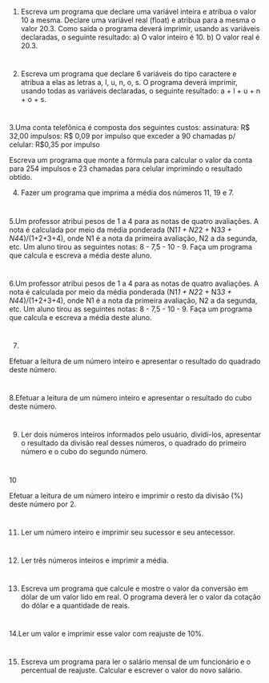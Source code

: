 1. Escreva um programa que declare uma variável inteira e atribua o valor 10 a mesma. Declare uma variável real (float) e atribua para a mesma o valor 20.3. Como saída o programa deverá imprimir, usando as variáveis declaradas, o seguinte resultado:
    a) O valor inteiro é 10.
    b) O valor real é 20.3.
#

2. Escreva um programa que declare 6 variáveis do tipo caractere e atribua a elas as letras a, l, u, n, o, s. O programa deverá imprimir, usando todas as variáveis declaradas, o seguinte resultado:
    a + l + u + n + o + s.

#

3.Uma conta telefônica é composta dos seguintes custos:
    assinatura: R$ 32,00
    impulsos: R$ 0,09 por impulso que exceder a 90
    chamadas p/ celular: R$0,35 por impulso

Escreva um programa que monte a fórmula para calcular o valor da conta para 254 impulsos e 23 chamadas para celular imprimindo o resultado obtido.

4. Fazer um programa que imprima a média dos números 11, 19 e 7.
#
5.Um professor atribui pesos de 1 a 4 para as notas de quatro avaliações. A nota é calculada por meio da média ponderada (N1*1 + N2*2 + N3*3 + N4*4)/(1+2+3+4), onde N1 é a nota da primeira avaliação, N2 a da segunda, etc. Um aluno tirou as seguintes notas: 8 - 7,5 - 10 - 9. Faça um programa que calcula e escreva a média deste aluno.

#
6.Um professor atribui pesos de 1 a 4 para as notas de quatro avaliações. A nota é calculada por meio da média ponderada (N1*1 + N2*2 + N3*3 + N4*4)/(1+2+3+4), onde N1 é a nota da primeira avaliação, N2 a da segunda, etc. Um aluno tirou as seguintes notas: 8 - 7,5 - 10 - 9. Faça um programa que calcula e escreva a média deste aluno.
#
7. 	
Efetuar a leitura de um número inteiro e apresentar o resultado do quadrado deste número.
#	
8.Efetuar a leitura de um número inteiro e apresentar o resultado do cubo deste número.
#
9. Ler dois números inteiros informados pelo usuário, dividi-los, apresentar o resultado da divisão real desses números, o quadrado do primeiro número e o cubo do segundo número.
#
10

Efetuar a leitura de um número inteiro e imprimir o resto da divisão (%) deste número por 2.

#
11. Ler um número inteiro e imprimir seu sucessor e seu antecessor.

#

12. Ler três números inteiros e imprimir a média.

#

13. Escreva um programa que calcule e mostre o valor da conversão em dólar de um valor lido em real. O programa deverá ler o valor da cotação do dólar e a quantidade de reais.
#
14.Ler um valor e imprimir esse valor com reajuste de 10%.
#
15. Escreva um programa para ler o salário mensal de um funcionário e o percentual de reajuste. Calcular e escrever o valor do novo salário.
